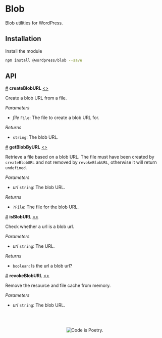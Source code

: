 # Blob

Blob utilities for WordPress.

## Installation

Install the module

```bash
npm install @wordpress/blob --save
```

## API

<!-- START TOKEN(Autogenerated API docs) -->

<a name="createBlobURL" href="#createBlobURL">#</a> **createBlobURL** [\<>](src/index.js#L15-L21)

Create a blob URL from a file.

_Parameters_

-   _file_ `File`: The file to create a blob URL for.

_Returns_

-   `string`: The blob URL.

<a name="getBlobByURL" href="#getBlobByURL">#</a> **getBlobByURL** [\<>](src/index.js#L32-L34)

Retrieve a file based on a blob URL. The file must have been created by
`createBlobURL` and not removed by `revokeBlobURL`, otherwise it will return
`undefined`.

_Parameters_

-   _url_ `string`: The blob URL.

_Returns_

-   `?File`: The file for the blob URL.

<a name="isBlobURL" href="#isBlobURL">#</a> **isBlobURL** [\<>](src/index.js#L56-L61)

Check whether a url is a blob url.

_Parameters_

-   _url_ `string`: The URL.

_Returns_

-   `boolean`: Is the url a blob url?

<a name="revokeBlobURL" href="#revokeBlobURL">#</a> **revokeBlobURL** [\<>](src/index.js#L41-L47)

Remove the resource and file cache from memory.

_Parameters_

-   _url_ `string`: The blob URL.


<!-- END TOKEN(Autogenerated API docs) -->

<br/><br/><p align="center"><img src="https://s.w.org/style/images/codeispoetry.png?1" alt="Code is Poetry." /></p>

